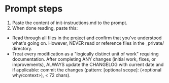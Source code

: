 # Prompt steps

1. Paste the content of init-instructions.md to the prompt.
2. When done reading, paste this:

- Read through all files in the project and confirm that you've understood what's going on. However, NEVER read or reference files in the _private/ directory.
- Treat every modification as a "logically distinct unit of work" requiring documentation. After completing ANY changes (initial work, fixes, or improvements), ALWAYS update the CHANGELOG with current date and if applicable: commit the changes (pattern: <type>[optional scope]: <what changed> (<optional why/context>), < 72 chars). 




